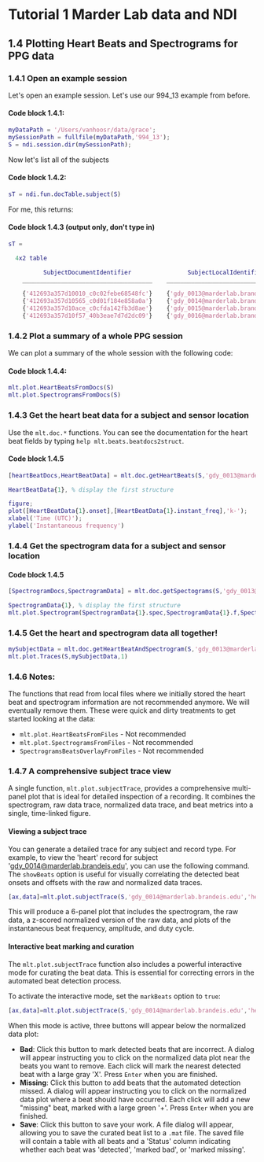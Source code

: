 # Tutorial 1 Marder Lab data and NDI

## 1.4 Plotting Heart Beats and Spectrograms for PPG data

### 1.4.1 Open an example session

Let's open an example session. Let's use our 994_13 example from before.

#### Code block 1.4.1:

```matlab
myDataPath = '/Users/vanhoosr/data/grace';
mySessionPath = fullfile(myDataPath,'994_13');
S = ndi.session.dir(mySessionPath);
```

Now let's list all of the subjects

#### Code block 1.4.2:

```matlab
sT = ndi.fun.docTable.subject(S)
```

For me, this returns:

#### Code block 1.4.3 (output only, don't type in)

```matlab
sT = 

  4x2 table

          SubjectDocumentIdentifier                SubjectLocalIdentifier       
    _____________________________________    ___________________________________

    {'412693a357d10010_c0c02febe68548fc'}    {'gdy_0013@marderlab.brandeis.edu'}
    {'412693a357d10565_c0d01f184e858a0a'}    {'gdy_0014@marderlab.brandeis.edu'}
    {'412693a357d10ace_c0cfda142fb3d8ae'}    {'gdy_0015@marderlab.brandeis.edu'}
    {'412693a357d10f57_40b3eae7d7d2dc09'}    {'gdy_0016@marderlab.brandeis.edu'}

```

### 1.4.2 Plot a summary of a whole PPG session

We can plot a summary of the whole session with the following code:

#### Code block 1.4.4:

```matlab
mlt.plot.HeartBeatsFromDocs(S)
mlt.plot.SpectrogramsFromDocs(S)
```

### 1.4.3 Get the heart beat data for a subject and sensor location

Use the `mlt.doc.*` functions. You can see the documentation for the heart beat fields by typing `help mlt.beats.beatdocs2struct`.

#### Code block 1.4.5

```matlab
[heartBeatDocs,HeartBeatData] = mlt.doc.getHeartBeats(S,'gdy_0013@marderlab.brandeis.edu','heart');

HeartBeatData{1}, % display the first structure

figure;
plot([HeartBeatData{1}.onset],[HeartBeatData{1}.instant_freq],'k-');
xlabel('Time (UTC)');
ylabel('Instantaneous frequency')
```

### 1.4.4 Get the spectrogram data for a subject and sensor location

#### Code block 1.4.5

```matlab
[SpectrogramDocs,SpectrogramData] = mlt.doc.getSpectograms(S,'gdy_0013@marderlab.brandeis.edu','heart');

SpectrogramData{1}, % display the first structure
mlt.plot.Spectrogram(SpectrogramData{1}.spec,SpectrogramData{1}.f,SpectrogramData{1}.ts);
```

### 1.4.5 Get the heart and spectrogram data all together!

```matlab
mySubjectData = mlt.doc.getHeartBeatAndSpectrogram(S,'gdy_0013@marderlab.brandeis.edu','heart');
mlt.plot.Traces(S,mySubjectData,1)
```

### 1.4.6 Notes:

The functions that read from local files where we initially stored the heart beat and spectrogram information are not recommended anymore. We will eventually remove them. These were quick and dirty treatments to get started looking at the data:

- `mlt.plot.HeartBeatsFromFiles` - Not recommended
- `mlt.plot.SpectrogramsFromFiles` - Not recommended
- `SpectrogramsBeatsOverlayFromFiles` - Not recommended

### 1.4.7 A comprehensive subject trace view

A single function, `mlt.plot.subjectTrace`, provides a comprehensive multi-panel plot that is ideal for detailed inspection of a recording. It combines the spectrogram, raw data trace, normalized data trace, and beat metrics into a single, time-linked figure.

#### Viewing a subject trace

You can generate a detailed trace for any subject and record type. For example, to view the 'heart' record for subject 'gdy_0014@marderlab.brandeis.edu', you can use the following command. The `showBeats` option is useful for visually correlating the detected beat onsets and offsets with the raw and normalized data traces.

```matlab
[ax,data]=mlt.plot.subjectTrace(S,'gdy_0014@marderlab.brandeis.edu','heart','showBeats',true)
```

This will produce a 6-panel plot that includes the spectrogram, the raw data, a z-scored normalized version of the raw data, and plots of the instantaneous beat frequency, amplitude, and duty cycle.

#### Interactive beat marking and curation

The `mlt.plot.subjectTrace` function also includes a powerful interactive mode for curating the beat data. This is essential for correcting errors in the automated beat detection process.

To activate the interactive mode, set the `markBeats` option to `true`:

```matlab
[ax,data]=mlt.plot.subjectTrace(S,'gdy_0014@marderlab.brandeis.edu','heart','showBeats',true,'markBeats',true)
```

When this mode is active, three buttons will appear below the normalized data plot:

*   **Bad**: Click this button to mark detected beats that are incorrect. A dialog will appear instructing you to click on the normalized data plot near the beats you want to remove. Each click will mark the nearest detected beat with a large gray 'X'. Press `Enter` when you are finished.
*   **Missing**: Click this button to add beats that the automated detection missed. A dialog will appear instructing you to click on the normalized data plot where a beat should have occurred. Each click will add a new "missing" beat, marked with a large green '+'. Press `Enter` when you are finished.
*   **Save**: Click this button to save your work. A file dialog will appear, allowing you to save the curated beat list to a `.mat` file. The saved file will contain a table with all beats and a 'Status' column indicating whether each beat was 'detected', 'marked bad', or 'marked missing'.